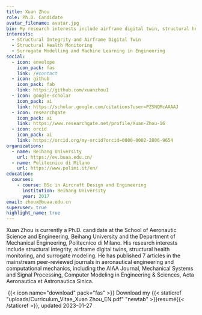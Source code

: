 ```yaml
---
title: Xuan Zhou
role: Ph.D. Candidate
avatar_filename: avatar.jpg
bio: My research interests include airframe digital twin, structural health monitoring, machine learning in engineering.
interests:
  - Structural Integrity and Airframe Digital Twin
  - Structural Health Monitoring
  - Surrogate Modelling and Machine Learning in Engineering
social:
  - icon: envelope
    icon_pack: fas
    link: /#contact
  - icon: github
    icon_pack: fab
    link: https://github.com/xuanzhou1
  - icon: google-scholar
    icon_pack: ai
    link: https://scholar.google.com/citations?user=PZSNQMcAAAAJ
  - icon: researchgate
    icon_pack: ai
    link: https://www.researchgate.net/profile/Xuan-Zhou-16
  - icon: orcid
    icon_pack: ai
    link: https://orcid.org/my-orcid?orcid=0000-0002-2806-9654
organizations:
  - name: Beihang University
    url: https://ev.buaa.edu.cn/
  - name: Politecnico di Milano
    url: https://www.polimi.it/en/
education:
  courses:
    - course: BSc in Aircraft Design and Engineering
      institution: Beihang University
      year: 2017
email: zhoux@buaa.edu.cn
superuser: true
highlight_name: true
---
```

Xuan Zhou is currently a Ph.D. candidate at the School of Aeronautic Science and Engineering, Beihang University and the Department of Mechanical Engineering, Politecnico di Milano. His research interests include structural integrity, airframe digital twins, structural health monitoring, and surrogate modeling. He has published 7 articles in the mainstream peer-reviewed journals in aeronautical engineering and computational mechanics, including the AIAA Journal, Mechanical Systems and Signal Processing, Computer Modeling in Engineering & Sciences, Acta Aeronautica et Astronautica Sinica.

 {{< icon name="download" pack="fas" >}} Download my {{< staticref "uploads/Curriculum_Vitae_Xuan Zhou_EN.pdf" "newtab" >}}resumé{{< /staticref >}}, updated 2023-01-27
